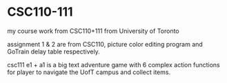 # CSC110-111
my course work from CSC110+111 from University of Toronto

assignment 1 & 2 are from CSC110, picture color editing program and GoTrain delay table respectively.

csc111 e1 + a1 is a big text adventure game with 6 complex action functions for player to navigate the UofT campus and collect items.
